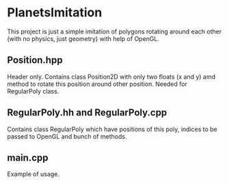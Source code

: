 # PlanetsImitation
This project is just a simple imitation of polygons rotating around each other (with no physics, just geometry) with help of OpenGL.
## Position.hpp
Header only. Contains class Position2D with only two floats (x and y) amd method to rotate this position around other position. Needed for RegularPoly class.
## RegularPoly.hh and RegularPoly.cpp
Contains class RegularPoly which have positions of this poly, indices to be passed to OpenGL and bunch of methods.
## main.cpp
Example of usage.
